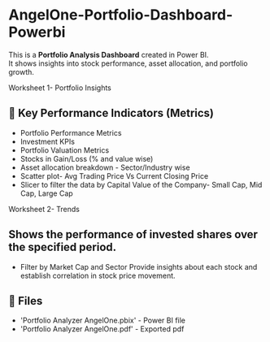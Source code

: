 # AngelOne-Portfolio-Dashboard-Powerbi

This is a **Portfolio Analysis Dashboard** created in Power BI.  
It shows insights into stock performance, asset allocation, and portfolio growth.

Worksheet 1- Portfolio Insights
## 🚀 Key Performance Indicators (Metrics)
- Portfolio Performance Metrics
- Investment KPIs
- Portfolio Valuation Metrics
- Stocks in Gain/Loss (% and value wise)
- Asset allocation breakdown - Sector/Industry wise
- Scatter plot- Avg Trading Price Vs Current Closing Price
- Slicer to filter the data by Capital Value of the Company- Small Cap, Mid Cap, Large Cap

Worksheet 2- Trends
## Shows the performance of invested shares over the specified period.
- Filter by Market Cap and Sector
Provide insights about each stock and establish correlation in stock price movement.

## 📂 Files
- 'Portfolio Analyzer AngelOne.pbix' - Power BI file
- 'Portfolio Analyzer AngelOne.pdf' - Exported pdf 
